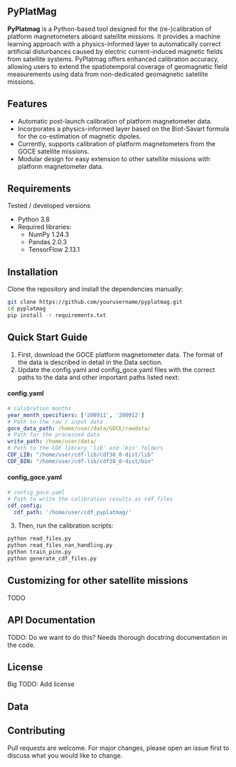 ## PyPlatMag
**PyPlatmag** is a Python-based tool designed for the (re-)calibration of platform magnetometers aboard satellite missions. 
It provides a machine learning approach with a physics-informed layer to automatically correct artificial disturbances caused by electric current-induced magnetic fields from satellite systems. 
PyPlatmag offers enhanced calibration accuracy, allowing users to extend the spatiotemporal coverage of geomagnetic field measurements using data from non-dedicated geomagnetic satellite missions.

## Features
- Automatic post-launch calibration of platform magnetometer data.
- Incorporates a physics-informed layer based on the Biot-Savart formula for the co-estimation of magnetic dipoles.
- Currently, supports calibration of platform magnetometers from the GOCE satellite missions.
- Modular design for easy extension to other satellite missions with platform magnetometer data.

## Requirements
Tested / developed versions
- Python 3.8
- Required libraries:
  - NumPy 1.24.3
  - Pandas 2.0.3
  - TensorFlow 2.13.1

## Installation
Clone the repository and install the dependencies manually:
```bash
git clone https://github.com/yourusername/pyplatmag.git
cd pyplatmag
pip install -r requirements.txt
```

## Quick Start Guide
1. First, download the GOCE platform magnetometer data.
The format of the data is described in detail in the Data section.
2. Update the config.yaml and config_goce.yaml files with the correct paths to the data and other important paths listed next:
#### config.yaml
```yaml
# Calibration months
year_month_specifiers: ['200911', '200912']
# Path to the raw / input data
goce_data_path: /home/user/data/GOCE/rawdata/
# Path for the processed data
write_path: /home/user/data/
# Path to the CDF library 'lib' and 'bin' folders
CDF_LIB: "/home/user/cdf-lib/cdf38_0-dist/lib"
CDF_BIN: "/home/user/cdf-lib/cdf38_0-dist/bin"
```
#### config_goce.yaml
```yaml
# config_goce.yaml
# Path to write the calibration results as cdf files
cdf_config:
  cdf_path: '/home/user/cdf_pyplatmag/'
```

3. Then, run the calibration scripts:
```bash
python read_files.py
python read_files_nan_handling.py
python train_pinn.py
python generate_cdf_files.py
```

## Customizing for other satellite missions

TODO

## API Documentation

TODO: Do we want to do this? Needs thorough docstring documentation in the code.

## License

Big TODO: Add license


## Data

## Contributing
Pull requests are welcome. For major changes, please open an issue first to discuss what you would like to change.

